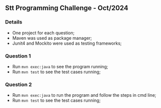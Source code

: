 ## Stt Programming Challenge - Oct/2024

### Details
- One project for each question;
- Maven was used as package manager;
- Junit4 and Mockito were used as testing frameworks;

### Question 1
- Run `mvn exec:java` to see the program running;
- Run `mvn test` to see the test cases running;

### Question 2
- Run `mvn exec:java` to run the program and follow the steps in cmd line;
- Run `mvn test` to see the test cases running;